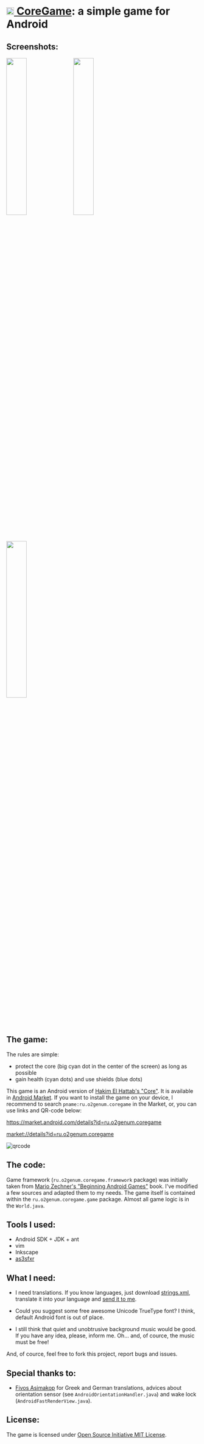 [<img src="/o2genum/CoreGame/raw/master/res/drawable-ldpi/icon.png" width="20px"> CoreGame](https://market.android.com/details?id=ru.o2genum.coregame): a simple game for Android
===================================

Screenshots:
------------

<img src="/o2genum/CoreGame/raw/master/etc/screenshot-for-readme1.png" width="32.5%"> &nbsp;
<img src="/o2genum/CoreGame/raw/master/etc/screenshot-for-readme2.png" width="32.5%"> &nbsp;
<img src="/o2genum/CoreGame/raw/master/etc/screenshot-for-readme3.png" width="32.5%"> 

The game:
---------

The rules are simple:

* protect the core (big cyan dot in the center of the screen) as long as possible
* gain health (cyan dots) and use shields (blue dots)

This game is an Android version of [Hakim El Hattab's "Core"](http://www.chromeexperiments.com/detail/core/). It is available in [Android Market](https://market.android.com/details?id=ru.o2genum.coregame). If you want to install the game on your device, I recommend to search `pname:ru.o2genum.coregame` in the Market, or, you can use links and QR-code below:

https://market.android.com/details?id=ru.o2genum.coregame

<a href="market://details?id=ru.o2genum.coregame">market://details?id=ru.o2genum.coregame</a>

<img src="http://qrcode.kaywa.com/img.php?s=5&d=market%3A%2F%2Fdetails%3Fid%3Dru.o2genum.coregame" alt="qrcode"  />

The code:
--------
Game framework (`ru.o2genum.coregame.framework` package) was initially taken from [Mario Zechner's "Beginning Android Games"](http://code.google.com/p/beginning-android-games/) book. I've modified a few sources and adapted them to my needs. The game itself is contained within the `ru.o2genum.coregame.game` package. Almost all game logic is in the `World.java`.

Tools I used:
-------------
* Android SDK + JDK + ant
* vim
* Inkscape
* [as3sfxr](http://www.superflashbros.net/as3sfxr/)

What I need:
------------
* I need translations. If you know languages, just download [strings.xml](/o2genum/CoreGame/raw/master/res/values/strings.xml), translate it into your language and [send it to me](http://www.google.com/recaptcha/mailhide/d?k=01YSknRhZKApKBTTbEktzc9w==&c=iSBdraKqz8T1XKSxx8QQ8Q==).

* Could you suggest some free awesome Unicode TrueType font? I think, default Android font is out of place.

* I still think that quiet and unobtrusive background music would be good. If you have any idea, please, inform me. Oh... and, of cource, the music must be free!

And, of cource, feel free to fork this project, report bugs and issues.

Special thanks to:
------------------
* [Fivos Asimakop](http://fivasim.pcriot.com/) for Greek and German translations, advices about orientation sensor (see `AndroidOrientationHandler.java`) and wake lock (`AndroidFastRenderView.java`).

License:
-------
The game is licensed under [Open Source Initiative MIT License](http://www.opensource.org/licenses/mit-license.php).
